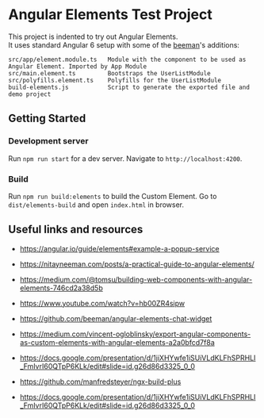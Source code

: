# Angular Elements Test Project

This project is indented to try out Angular Elements.  
It uses standard Angular 6 setup with some of the [beeman](https://github.com/beeman/angular-elements-chat-widget)'s additions:
```text
src/app/element.module.ts   Module with the component to be used as Angular Element. Imported by App Module
src/main.element.ts         Bootstraps the UserListModule
src/polyfills.element.ts    Polyfills for the UserListModule
build-elements.js           Script to generate the exported file and demo project
```

## Getting Started

### Development server

Run `npm run start` for a dev server. Navigate to `http://localhost:4200`.

### Build

Run `npm run build:elements` to build the Custom Element. Go to `dist/elements-build` and open `index.html` in browser. 

## Useful links and resources

* https://angular.io/guide/elements#example-a-popup-service

* https://nitayneeman.com/posts/a-practical-guide-to-angular-elements/

* https://medium.com/@tomsu/building-web-components-with-angular-elements-746cd2a38d5b

* https://www.youtube.com/watch?v=hb00ZR4sipw

* https://github.com/beeman/angular-elements-chat-widget

* https://medium.com/vincent-ogloblinsky/export-angular-components-as-custom-elements-with-angular-elements-a2a0bfcd7f8a

* https://docs.google.com/presentation/d/1jiXHYwfe1iSUiVLdKLFhSPRHLI_FmIvrI60QTpP6KLk/edit#slide=id.g26d86d3325_0_0

* https://github.com/manfredsteyer/ngx-build-plus

* https://docs.google.com/presentation/d/1jiXHYwfe1iSUiVLdKLFhSPRHLI_FmIvrI60QTpP6KLk/edit#slide=id.g26d86d3325_0_0
